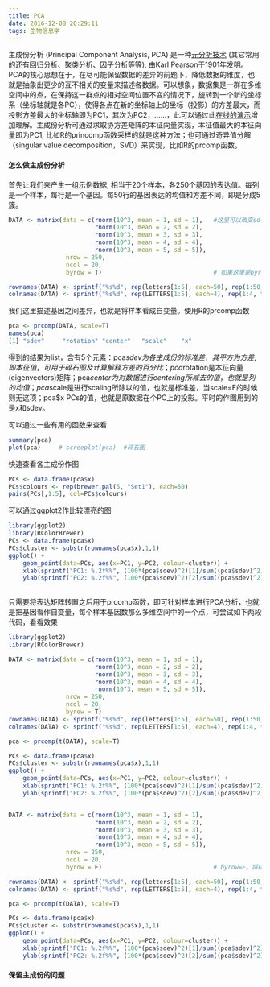 ```yaml
---
title: PCA
date: 2016-12-08 20:29:11
tags: 生物信息学
---
```

主成份分析 (Principal Component Analysis, PCA) 是一种[元分析技术](https://en.wikipedia.org/wiki/Multivariate_statistics) (其它常用的还有回归分析、聚类分析、因子分析等等), 由Karl Pearson于1901年发明。PCA的核心思想在于，在尽可能保留数据的差异的前题下，降低数据的维度，也就是抽象出更少的互不相关的变量来描述各数据。可以想象，数据集是一群在多维空间中的点，在保持这一群点的相对空间位置不变的情况下，旋转到一个新的坐标系（坐标轴就是各PC），使得各点在新的坐标轴上的坐标（投影）的方差最大，而投影方差最大的坐标轴即为PC1，其次为PC2，……，此可以通过此[在线的演示](http://setosa.io/ev/principal-component-analysis/)增加理解。主成份分析可通过求取协方差矩阵的本征向量实现，本征值最大的本征向量即为PC1, 比如R的princomp函数采样的就是这种方法；也可通过奇异值分解（singular value decomposition，SVD）来实现，比如R的prcomp函数。

<!--more-->

#### 怎么做主成份分析 
首先让我们来产生一组示例数据, 相当于20个样本，各250个基因的表达值。每列是一个样本，每行是一个基因。每50行的基因表达的均值和方差不同，即是分成5簇。
``` r
DATA <- matrix(data = c(rnorm(10^3, mean = 1, sd = 1),   #这里可以改变sd看看最后图的效果
                        rnorm(10^3, mean = 2, sd = 2), 
                        rnorm(10^3, mean = 3, sd = 3), 
                        rnorm(10^3, mean = 4, sd = 4), 
                        rnorm(10^3, mean = 5, sd = 5)), 
                nrow = 250, 
                ncol = 20, 
                byrow = T)                               # 如果这里是byrow=F，则可将样本分成5簇

rownames(DATA) <- sprintf("%s%d", rep(letters[1:5], each=50), rep(1:50, times=5))
colnames(DATA) <- sprintf("%s%d", rep(LETTERS[1:5], each=4), rep(1:4, times=5))

```

我们这里描述基因之间差异，也就是将样本看成自变量。使用R的prcomp函数
``` r
pca <- prcomp(DATA, scale=T)  
names(pca)
[1] "sdev"     "rotation" "center"   "scale"    "x" 
```
得到的结果为list，含有5个元素：pca$sdev 为各主成份的标准差，其平方为方差,即本征值，可用于碎石图及计算解释方差的百分比；pca$rotation是本征向量(eigenvectors)矩阵；pca$center 为对数据进行centering所减去的值，也就是列的均值； pca$scale是进行scaling所除以的值，也就是标准差，当scale=F的时候则无这项；pca$x PCs的值，也就是原数据在个PC上的投影。平时的作图用到的是x和sdev。

可以通过一些有用的函数来查看
``` r
summary(pca)  
plot(pca)     # screeplot(pca)  #碎石图
```

快速查看各主成份作图
``` r
PCs <- data.frame(pca$x)
PCs$colours <- rep(brewer.pal(5, "Set1"), each=50)
pairs(PCs[,1:5], col=PCs$colours)
```


可以通过ggplot2作比较漂亮的图
``` r
library(ggplot2)
library(RColorBrewer)
PCs <- data.frame(pca$x)
PCs$cluster <- substr(rownames(pca$x),1,1)
ggplot() +
    geom_point(data=PCs, aes(x=PC1, y=PC2, colour=cluster)) +
    xlab(sprintf("PC1: %.2f%%", (100*(pca$sdev)^2)[1]/sum((pca$sdev)^2))) +
    ylab(sprintf("PC2: %.2f%%", (100*(pca$sdev)^2)[2]/sum((pca$sdev)^2)))
    
```

只需要将表达矩阵转置之后用于prcomp函数，即可针对样本进行PCA分析，也就是把基因看作自变量，每个样本基因数那么多维空间中的一个点，可尝试如下两段代码，看看效果
``` r
library(ggplot2)
library(RColorBrewer)

DATA <- matrix(data = c(rnorm(10^3, mean = 1, sd = 1),   
                        rnorm(10^3, mean = 2, sd = 2), 
                        rnorm(10^3, mean = 3, sd = 3), 
                        rnorm(10^3, mean = 4, sd = 4), 
                        rnorm(10^3, mean = 5, sd = 5)), 
                nrow = 250, 
                ncol = 20, 
                byrow = T)                              
rownames(DATA) <- sprintf("%s%d", rep(letters[1:5], each=50), rep(1:50, times=5))
colnames(DATA) <- sprintf("%s%d", rep(LETTERS[1:5], each=4), rep(1:4, times=5))

pca <- prcomp(t(DATA), scale=T)  

PCs <- data.frame(pca$x)
PCs$cluster <- substr(rownames(pca$x),1,1)
ggplot() +
    geom_point(data=PCs, aes(x=PC1, y=PC2, colour=cluster)) +
    xlab(sprintf("PC1: %.2f%%", (100*(pca$sdev)^2)[1]/sum((pca$sdev)^2))) +
    ylab(sprintf("PC2: %.2f%%", (100*(pca$sdev)^2)[2]/sum((pca$sdev)^2)))


DATA <- matrix(data = c(rnorm(10^3, mean = 1, sd = 1),   
                        rnorm(10^3, mean = 2, sd = 2), 
                        rnorm(10^3, mean = 3, sd = 3), 
                        rnorm(10^3, mean = 4, sd = 4), 
                        rnorm(10^3, mean = 5, sd = 5)), 
                nrow = 250, 
                ncol = 20, 
                byrow = F)                               # byrow=F，将样本分成5簇

rownames(DATA) <- sprintf("%s%d", rep(letters[1:5], each=50), rep(1:50, times=5))
colnames(DATA) <- sprintf("%s%d", rep(LETTERS[1:5], each=4), rep(1:4, times=5))

pca <- prcomp(t(DATA), scale=T)  

PCs <- data.frame(pca$x)
PCs$cluster <- substr(rownames(pca$x),1,1)
ggplot() +
    geom_point(data=PCs, aes(x=PC1, y=PC2, colour=cluster)) +
    xlab(sprintf("PC1: %.2f%%", (100*(pca$sdev)^2)[1]/sum((pca$sdev)^2))) +
    ylab(sprintf("PC2: %.2f%%", (100*(pca$sdev)^2)[2]/sum((pca$sdev)^2)))

```

#### 保留主成份的问题 

